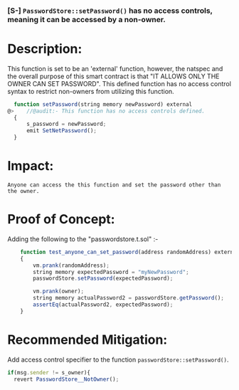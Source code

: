 ### [S-] `PasswordStore::setPassword()` has no access controls, meaning it can be accessed by a non-owner.

# Description:
  This function is set to be an 'external' function, however, the natspec and the overall purpose of this smart contract is that "IT ALLOWS ONLY THE OWNER CAN SET PASSWORD".
  This defined function has no access control syntax to restrict non-owners from utilizing this function.

  ```javascript
    function setPassword(string memory newPassword) external
@>    //@audit:- This function has no access controls defined.
    {
        s_password = newPassword;
        emit SetNetPassword();
    }
  ```
# Impact:
    Anyone can access the this function and set the password other than the owner.
  

# Proof of Concept:
  Adding the following to the "passwordstore.t.sol" :-
    
  ```javascript
      function test_anyone_can_set_password(address randomAddress) external
      {
          vm.prank(randomAddress);
          string memory expectedPassword = "myNewPassword";
          passwordStore.setPassword(expectedPassword);
  
          vm.prank(owner);
          string memory actualPassword2 = passwordStore.getPassword();
          assertEq(actualPassword2, expectedPassword);
      }
  ```

# Recommended Mitigation:
  Add access control specifier to the function `passwordStore::setPassword()`.

  ```javascript
  if(msg.sender != s_owner){
    revert PasswordStore__NotOwner();
  ```

  
